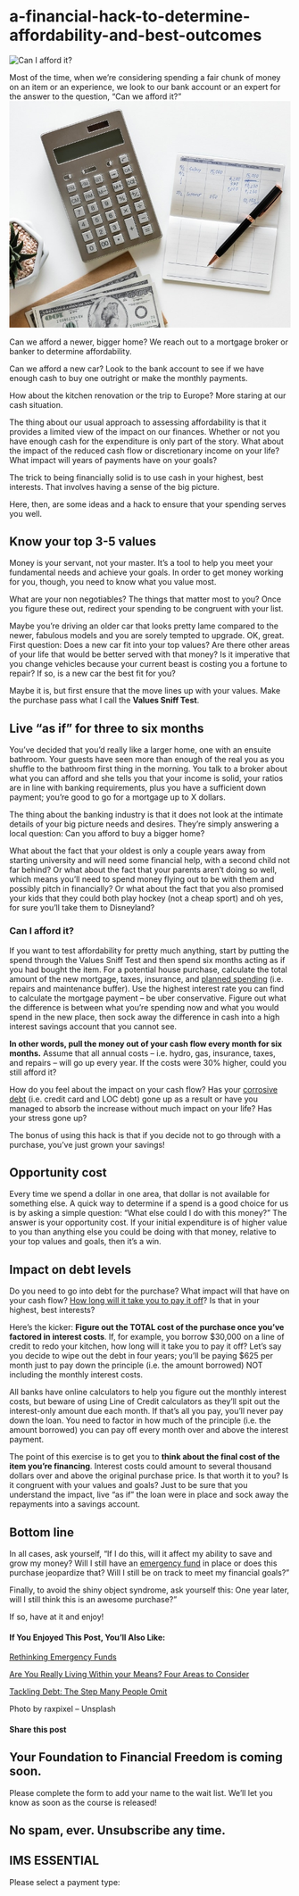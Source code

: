# a-financial-hack-to-determine-affordability-and-best-outcomes
![Can I afford it?](https://yourfinanciallaunchpad.com/wp-content/uploads/elementor/thumbs/affordability-calculation-rawpixel-602154-unsplash-1-qdc6cpthe1jg09nepcheyd0ymqwyqy89x64timb4aw.jpg "affordability calculation rawpixel-602154-unsplash")

Most of the time, when we’re considering spending a fair chunk of money on an item or an experience, we look to our bank account or an expert for the answer to the question, “Can we afford it?”![calculator, bank book, pen and money to calculate Can I afford it?](attachments/affordability-calculation-rawpixel-602154-unsplash-1.jpg)

Can we afford a newer, bigger home? We reach out to a mortgage broker or banker to determine affordability.

Can we afford a new car? Look to the bank account to see if we have enough cash to buy one outright or make the monthly payments.

How about the kitchen renovation or the trip to Europe? More staring at our cash situation.

The thing about our usual approach to assessing affordability is that it provides a limited view of the impact on our finances. Whether or not you have enough cash for the expenditure is only part of the story. What about the impact of the reduced cash flow or discretionary income on your life? What impact will years of payments have on your goals?

The trick to being financially solid is to use cash in your highest, best interests. That involves having a sense of the big picture.

Here, then, are some ideas and a hack to ensure that your spending serves you well.

## Know your top 3-5 values

Money is your servant, not your master. It’s a tool to help you meet your fundamental needs and achieve your goals. In order to get money working for you, though, you need to know what you value most.

What are your non negotiables? The things that matter most to you? Once you figure these out, redirect your spending to be congruent with your list.

Maybe you’re driving an older car that looks pretty lame compared to the newer, fabulous models and you are sorely tempted to upgrade. OK, great. First question: Does a new car fit into your top values? Are there other areas of your life that would be better served with that money? Is it imperative that you change vehicles because your current beast is costing you a fortune to repair? If so, is a new car the best fit for you?

Maybe it is, but first ensure that the move lines up with your values. Make the purchase pass what I call the **Values Sniff Test**.

## Live “as if” for three to six months

You’ve decided that you’d really like a larger home, one with an ensuite bathroom. Your guests have seen more than enough of the real you as you shuffle to the bathroom first thing in the morning. You talk to a broker about what you can afford and she tells you that your income is solid, your ratios are in line with banking requirements, plus you have a sufficient down payment; you’re good to go for a mortgage up to X dollars.

The thing about the banking industry is that it does not look at the intimate details of your big picture needs and desires. They’re simply answering a local question: Can you afford to buy a bigger home?

What about the fact that your oldest is only a couple years away from starting university and will need some financial help, with a second child not far behind? Or what about the fact that your parents aren’t doing so well, which means you’ll need to spend money flying out to be with them and possibly pitch in financially? Or what about the fact that you also promised your kids that they could both play hockey (not a cheap sport) and oh yes, for sure you’ll take them to Disneyland?

### Can I afford it?

If you want to test affordability for pretty much anything, start by putting the spend through the Values Sniff Test and then spend six months acting as if you had bought the item. For a potential house purchase, calculate the total amount of the new mortgage, taxes, insurance, and [planned spending](https://yflmainprod.wpengine.com/2018/07/rethinking-emergency-funds/) (i.e. repairs and maintenance buffer). Use the highest interest rate you can find to calculate the mortgage payment – be uber conservative. Figure out what the difference is between what you’re spending now and what you would spend in the new place, then sock away the difference in cash into a high interest savings account that you cannot see.

**In other words, pull the money out of your cash flow every month for six months.** Assume that all annual costs – i.e. hydro, gas, insurance, taxes, and repairs – will go up every year. If the costs were 30% higher, could you still afford it?

How do you feel about the impact on your cash flow? Has your [corrosive debt](https://yflmainprod.wpengine.com/2017/02/are-you-really-living-within-your-means/) (i.e. credit card and LOC debt) gone up as a result or have you managed to absorb the increase without much impact on your life? Has your stress gone up?

The bonus of using this hack is that if you decide not to go through with a purchase, you’ve just grown your savings!

## Opportunity cost

Every time we spend a dollar in one area, that dollar is not available for something else. A quick way to determine if a spend is a good choice for us is by asking a simple question: “What else could I do with this money?” The answer is your opportunity cost. If your initial expenditure is of higher value to you than anything else you could be doing with that money, relative to your top values and goals, then it’s a win.

## Impact on debt levels

Do you need to go into debt for the purchase? What impact will that have on your cash flow? [How long will it take you to pay it off](https://yflmainprod.wpengine.com/2018/03/tackling-debt-the-step-many-people-omit/)? Is that in your highest, best interests?

Here’s the kicker: **Figure out the TOTAL cost of the purchase once you’ve factored in interest costs**. If, for example, you borrow $30,000 on a line of credit to redo your kitchen, how long will it take you to pay it off? Let’s say you decide to wipe out the debt in four years; you’ll be paying $625 per month just to pay down the principle (i.e. the amount borrowed) NOT including the monthly interest costs.

All banks have online calculators to help you figure out the monthly interest costs, but beware of using Line of Credit calculators as they’ll spit out the interest-only amount due each month. If that’s all you pay, you’ll never pay down the loan. You need to factor in how much of the principle (i.e. the amount borrowed) you can pay off every month over and above the interest payment.

The point of this exercise is to get you to **think about the final cost of the item you’re financing**. Interest costs could amount to several thousand dollars over and above the original purchase price. Is that worth it to you? Is it congruent with your values and goals? Just to be sure that you understand the impact, live “as if” the loan were in place and sock away the repayments into a savings account.

## Bottom line

In all cases, ask yourself, “If I do this, will it affect my ability to save and grow my money? Will I still have an [emergency fund](https://yflmainprod.wpengine.com/2018/07/rethinking-emergency-funds/) in place or does this purchase jeopardize that? Will I still be on track to meet my financial goals?”

Finally, to avoid the shiny object syndrome, ask yourself this: One year later, will I still think this is an awesome purchase?”

If so, have at it and enjoy!

#### If You Enjoyed This Post, You’ll Also Like:

[Rethinking Emergency Funds](https://yflmainprod.wpengine.com/2018/07/rethinking-emergency-funds/)

[Are You Really Living Within your Means? Four Areas to Consider](https://yflmainprod.wpengine.com/2017/02/are-you-really-living-within-your-means/)

[Tackling Debt: The Step Many People Omit](https://yflmainprod.wpengine.com/2018/03/tackling-debt-the-step-many-people-omit/)

Photo by raxpixel – Unsplash

#### Share this post

## Your Foundation to Financial Freedom is coming soon.

Please complete the form to add your name to the wait list. We’ll let you know as soon as the course is released!

## No spam, ever. Unsubscribe any time.

## IMS ESSENTIAL

Please select a payment type: